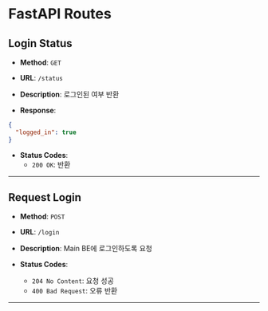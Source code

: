 # FastAPI Routes

## Login Status

- **Method**: `GET`
- **URL**: `/status`
- **Description**: 로그인된 여부 반환 

- **Response**:
```json
{
  "logged_in": true
}
```
- **Status Codes**:
  - `200 OK`: 반환

---


## Request Login

- **Method**: `POST`
- **URL**: `/login`
- **Description**: Main BE에 로그인하도록 요청


- **Status Codes**:
  - `204 No Content`: 요청 성공
  - `400 Bad Request`: 오류 반환
  
---
